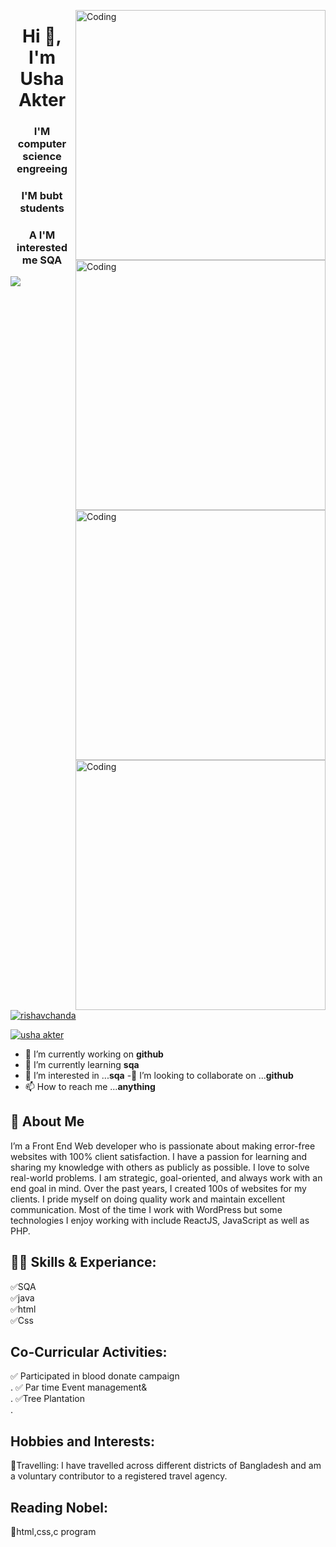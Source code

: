 <img align="right" alt="Coding" width="400" src="![Uploading IMG_1044.JPG…]()
">	<img align="right" alt="Coding" width="400" >
<h1 align="center">Hi 👋, I'm Usha Akter</h1>	
<h3 align="center">I'M computer science engreeing</h3>
<h3 align="center"> I'M bubt students</h3>
<h3 align="center">A I'M interested me SQA</h3>
<img align="right" alt="Coding" width="400" src="https://encrypted-tbn0.gstatic.com/images?q=tbn:ANd9GcTrBCexBf1XtM_k8-vTzvVWCGsrtjGWXfnIQQ&usqp=CAU">	<img align="right" alt="Coding" width="400" >
<p align="left"> <img src="https://www.learncomputerscienceonline.com/wp-content/uploads/2019/10/Program-Coding.jpg" /> </p>	
<p align="left"> <a href="https://twitter.com/usha akter" target="blank"><img src="https://img.shields.io/twitter/follow/usha akter?logo=twitter&style=for-the-badge" alt="rishavchanda" /></a> </p>	<p align="left"> <a href="https://twitter.com/rishavchanda" target="blank"><img src="https://img.shields.io/twitter/follow/usha akter?logo=twitter&style=for-the-badge" alt="usha akter" /></a> </p>


- 🔭 I’m currently working on **github**
- 🌱 I’m currently learning **sqa**
- 👀 I’m interested in ...**sqa**
 -💞️ I’m looking to collaborate on ...**github**
- 📫 How to reach me ...**anything**
## 🚀 About Me
I’m a Front End Web developer who is passionate about making error-free websites with 100% client satisfaction. I have a passion for learning and sharing my knowledge with others as publicly as possible. I love to solve real-world problems. I am strategic, goal-oriented, and always work with an end goal in mind. Over the past years, I created 100s of websites for my clients. I pride myself on doing quality work and maintain excellent communication. Most of the time I work with WordPress but some technologies I enjoy working with include ReactJS, JavaScript as well as PHP. 

## 👨‍💻 Skills & Experiance:
✅SQA<br>
✅java<br>
✅html<br>
✅Css<br>

## Co-Curricular Activities:
✅ Participated in blood donate campaign<br>.
✅ Par time Event management&<br>.
✅Tree Plantation<br>.
## Hobbies and Interests:
👜Travelling: I have travelled across different districts of Bangladesh and am a voluntary contributor to a
registered travel agency.
## Reading Nobel:
📖html,css,c program
